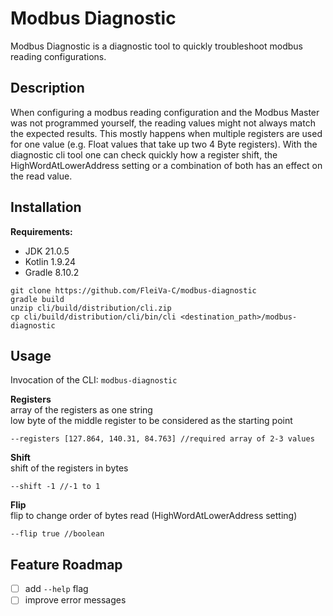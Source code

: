 # Modbus Diagnostic
Modbus Diagnostic is a diagnostic tool to quickly troubleshoot modbus reading configurations.

## Description
When configuring a modbus reading configuration and the Modbus Master was not programmed
yourself, the reading values might not always match the expected results. This mostly
happens when multiple registers are used for one value (e.g. Float values that take up
two 4 Byte registers). With the diagnostic cli tool one can check quickly how a register shift,
the HighWordAtLowerAddress setting or a combination of both has an effect on the read value.

## Installation

<b>Requirements:</b>
- JDK 21.0.5
- Kotlin 1.9.24
- Gradle 8.10.2 
```
git clone https://github.com/FleiVa-C/modbus-diagnostic
gradle build
unzip cli/build/distribution/cli.zip
cp cli/build/distribution/cli/bin/cli <destination_path>/modbus-diagnostic
```

## Usage
Invocation of the CLI: `modbus-diagnostic`

<b>Registers</b>\
array of the registers as one string\
low byte of the middle register to be considered as the starting point
```
--registers [127.864, 140.31, 84.763] //required array of 2-3 values 
```

<b>Shift</b>\
shift of the registers in bytes
```
--shift -1 //-1 to 1
```
<b>Flip</b>\
flip to change order of bytes read (HighWordAtLowerAddress setting)
```
--flip true //boolean
```

## Feature Roadmap
- [ ] add `--help` flag
- [ ] improve error messages
